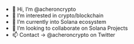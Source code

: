 - 👋 Hi, I’m @acheroncrypto
- 👀 I’m interested in crypto/blockchain
- 🌱 I’m currently into Solana ecosystem
- 💞️ I’m looking to collaborate on Solana Projects
- 📫 Contact -> @acheroncrypto on Twitter

<!---
acheroncrypto/acheroncrypto is a ✨ special ✨ repository because its `README.md` (this file) appears on your GitHub profile.
You can click the Preview link to take a look at your changes.
--->
